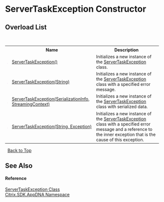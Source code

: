 # ServerTaskException Constructor 
 


## Overload List
&nbsp;<table><tr><th></th><th>Name</th><th>Description</th></tr><tr><td>![Public method](media/pubmethod.gif "Public method")</td><td><a href="3129421b-0c14-543e-d1da-54198606b0e3">ServerTaskException()</a></td><td>
Initializes a new instance of the <a href="a7ba5ee4-0861-00bd-71c7-3aea74e656d7">ServerTaskException</a> class.</td></tr><tr><td>![Public method](media/pubmethod.gif "Public method")</td><td><a href="1feb4d59-0994-7a3c-3369-94df92ac487f">ServerTaskException(String)</a></td><td>
Initializes a new instance of the <a href="a7ba5ee4-0861-00bd-71c7-3aea74e656d7">ServerTaskException</a> class with a specified error message.</td></tr><tr><td>![Protected method](media/protmethod.gif "Protected method")</td><td><a href="9ff9a3f1-cec5-e550-8515-43f405c792d1">ServerTaskException(SerializationInfo, StreamingContext)</a></td><td>
Initializes a new instance of the <a href="a7ba5ee4-0861-00bd-71c7-3aea74e656d7">ServerTaskException</a> class with serialized data.</td></tr><tr><td>![Public method](media/pubmethod.gif "Public method")</td><td><a href="8a94b87a-5bdf-6df0-5b6e-4a901b9b9ba5">ServerTaskException(String, Exception)</a></td><td>
Initializes a new instance of the <a href="a7ba5ee4-0861-00bd-71c7-3aea74e656d7">ServerTaskException</a> class with a specified error message and a reference to the inner exception that is the cause of this exception.</td></tr></table>&nbsp;
<a href="#servertaskexception-constructor">Back to Top</a>

## See Also


#### Reference
<a href="a7ba5ee4-0861-00bd-71c7-3aea74e656d7">ServerTaskException Class</a><br /><a href="fe2d265b-410b-8b11-1eb4-a790e0b062bf">Citrix.SDK.AppDNA Namespace</a><br />